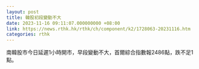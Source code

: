```yaml
---
layout: post
title: 韓股初段變動不大
date: 2023-11-16 09:11:07.000000000 +08:00
link: https://news.rthk.hk/rthk/ch/component/k2/1728063-20231116.htm
categories: rthk
---
```


南韓股市今日延遲1小時開市，早段變動不大，首爾綜合指數報2486點，跌不足1點。
